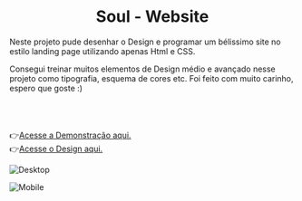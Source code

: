 <h1 style="text-align: center;">Soul - Website</h1>
<p>Neste projeto pude desenhar o Design e programar um bélissimo site no estilo landing page utilizando apenas Html e CSS.

Consegui treinar muitos elementos de Design médio e avançado nesse projeto como tipografia, esquema de cores etc. Foi feito com muito carinho, espero que goste :)
 </p>
 <br><br><br>
 👉<a href="https://devsfe.github.io/soul-website/">Acesse a Demonstração aqui. </a>
 <br>
 👉<a href="https://www.figma.com/file/vbkG5i7rqIuqjBMj09NKeC/Soul-Website">Acesse o Design aqui. </a>


![Desktop](https://user-images.githubusercontent.com/58652794/92307105-5895b700-ef6a-11ea-9e56-55a4745b84b4.png)

![Mobile](https://user-images.githubusercontent.com/58652794/92307276-98a96980-ef6b-11ea-8213-979970200966.png)


 
